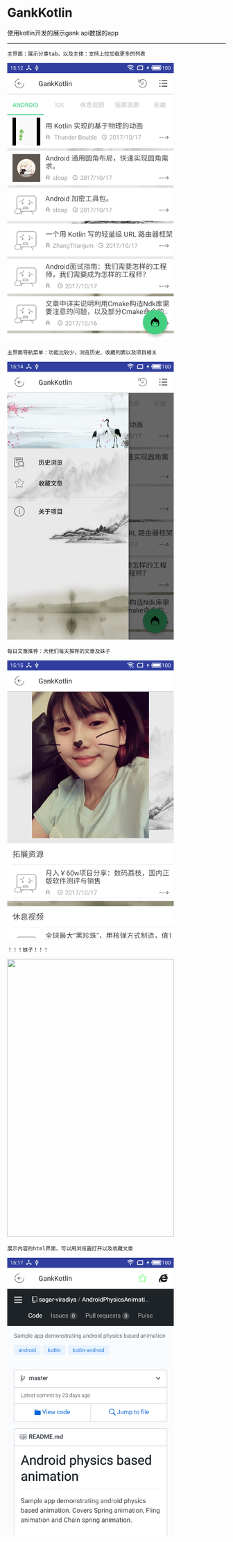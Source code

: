 # GankKotlin
使用kotlin开发的展示gank api数据的app

---

    主界面：展示分类tab，以及主体：支持上拉加载更多的列表

<img width="384" height="640" src="https://github.com/barran-tan/GankKotlin/raw/master/images/main.png"/>

    主界面导航菜单：功能比较少，浏览历史、收藏列表以及项目相关

<img width="384" height="640" src="https://github.com/barran-tan/GankKotlin/raw/master/images/navigation.png"/>

    每日文章推荐：大佬们每天推荐的文章及妹子

<img width="384" height="640" src="https://github.com/barran-tan/GankKotlin/raw/master/images/daily.png"/>

    ！！！妹子！！！

<img width="384" height="640" src="https://github.com/barran-tan/GankKotlin/raw/master/images/girls.png"/>

    展示内容的html界面，可以用浏览器打开以及收藏文章

<img width="384" height="640" src="https://github.com/barran-tan/GankKotlin/raw/master/images/html.png"/>
